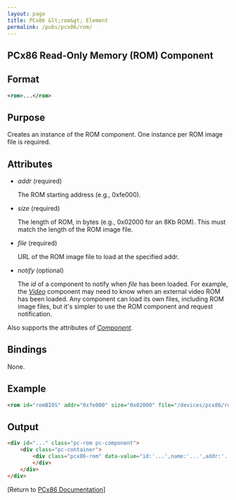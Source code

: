 ```yaml
---
layout: page
title: PCx86 &lt;rom&gt; Element
permalink: /pubs/pcx86/rom/
---
```


PCx86 Read-Only Memory (ROM) Component
--------------------------------------

Format
------

```xml
<rom>...</rom>
```

Purpose
-------

Creates an instance of the ROM component. One instance per ROM image file is required.

Attributes
----------

 * *addr* (required)
 
	The ROM starting address (e.g., 0xfe000).
	
 * *size* (required)
 
	The length of ROM, in bytes (e.g., 0x02000 for an 8Kb ROM). This must match the length of the ROM image file.
	
 * *file* (required)
 
	URL of the ROM image file to load at the specified addr.
	
 * *notify* (optional)
 
	The *id* of a component to notify when *file* has been loaded. For example, the *[Video](/pubs/pcx86/video/)*
	component may need to know when an external video ROM has been loaded. Any component can load its own files,
	including ROM image files, but it's simpler to use the ROM component and request notification.
	
Also supports the attributes of *[Component](/pubs/pcx86/component/)*.

Bindings
--------

None.

Example
-------

```xml
<rom id="romBIOS" addr="0xfe000" size="0x02000" file="/devices/pcx86/rom/5150/bios/1981-04-24.json"/>
```

Output
------

```html
<div id="..." class="pc-rom pc-component">
    <div class="pc-container">
        <div class="pcx86-rom" data-value="id:'...',name:'...',addr:'...',size:'...',file:'...'">
        </div>
    </div>
</div>
```

[Return to [PCx86 Documentation](..)]
